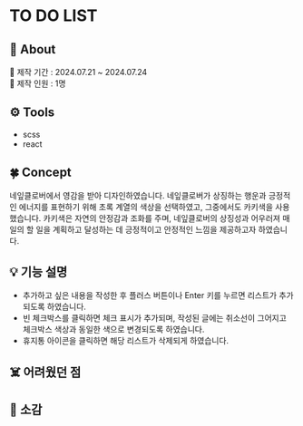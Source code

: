 # TO DO LIST


## 📢 About
📆 제작 기간 : 2024.07.21 ~ 2024.07.24 <br>
👤 제작 인원 : 1명

## ⚙️ Tools
- scss
- react

## 🍀 Concept
네잎클로버에서 영감을 받아 디자인하였습니다. 네잎클로버가 상징하는 행운과 긍정적인 에너지를 표현하기 위해 초록 계열의 색상을 선택하였고, 그중에서도 카키색을 사용했습니다. 카키색은 자연의 안정감과 조화를 주며, 네잎클로버의 상징성과 어우러져 매일의 할 일을 계획하고 달성하는 데 긍정적이고 안정적인 느낌을 제공하고자 하였습니다.

## 💡 기능 설명
- 추가하고 싶은 내용을 작성한 후 플러스 버튼이나 Enter 키를 누르면 리스트가 추가되도록 하였습니다.  
- 빈 체크박스를 클릭하면 체크 표시가 추가되며, 작성된 글에는 취소선이 그어지고 체크박스 색상과 동일한 색으로 변경되도록 하였습니다.
- 휴지통 아이콘을 클릭하면 해당 리스트가 삭제되게 하였습니다.
  
## ☠️ 어려웠던 점

## 🌈 소감

